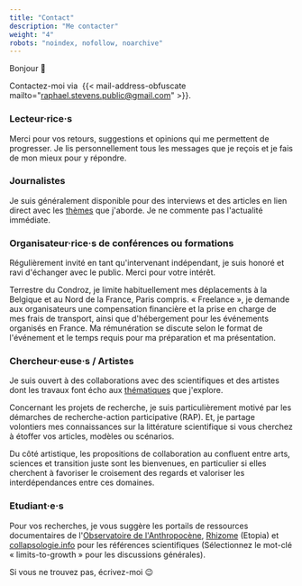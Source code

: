 ```yaml
---
title: "Contact"
description: "Me contacter"
weight: "4"
robots: "noindex, nofollow, noarchive"
---
```

Bonjour 👋 

Contactez-moi via&nbsp; {{< mail-address-obfuscate mailto="raphael.stevens.public@gmail.com" >}}. 

### Lecteur·rice·s

Merci pour vos retours, suggestions et opinions qui me permettent de progresser. Je lis personnellement tous les messages que je reçois et je fais de mon mieux pour y répondre.  

### Journalistes

Je suis généralement disponible pour des interviews et des articles en lien direct avec les [thèmes](/recherche) que j'aborde. Je ne commente pas l'actualité immédiate. 

### Organisateur·rice·s de conférences ou formations

Régulièrement invité en tant qu'intervenant indépendant, je suis honoré et ravi d'échanger avec le public. Merci pour votre intérêt. 

Terrestre du Condroz, je limite habituellement mes déplacements à la Belgique et au Nord de la France, Paris compris. «&nbsp;Freelance&nbsp;», je demande aux organisateurs une compensation financière et la prise en charge de mes frais de transport, ainsi que d'hébergement pour les événements organisés en France. Ma rémunération se discute selon le format de l'événement et le temps requis pour ma préparation et ma présentation. 

### Chercheur·euse·s / Artistes 

Je suis ouvert à des collaborations avec des scientifiques et des artistes dont les travaux font écho aux [thématiques](/recherche) que j'explore.

Concernant les projets de recherche, je suis particulièrement motivé par les démarches de recherche-action participative (RAP). Et, je partage volontiers mes connaissances sur la littérature scientifique si vous cherchez à étoffer vos articles, modèles ou scénarios. 

Du côté artistique, les propositions de collaboration au confluent entre arts, sciences et transition juste sont les bienvenues, en particulier si elles cherchent à favoriser le croisement des regards et valoriser les interdépendances entre ces domaines.

### Etudiant·e·s

Pour vos recherches,  je vous suggère les portails de ressources documentaires de l'[Observatoire de l'Anthropocène](https://obsant.eu/documentation/), [Rhizome](https://rhizome.etopia.be/Default/accueil-portal.aspx) (Etopia) et [collapsologie.info](https://www.collapsologie.info/fr/science) pour les références scientifiques (Sélectionnez le mot-clé «&nbsp;limits-to-growth&nbsp;» pour les discussions générales). 

Si vous ne trouvez pas, écrivez-moi 😉
